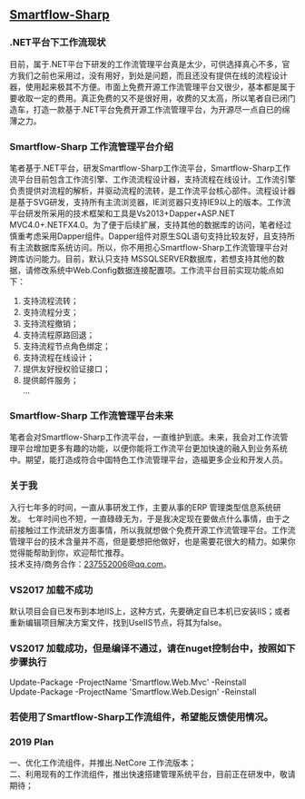 ﻿## [Smartflow-Sharp](https://www.smartflow-sharp.com)  
### .NET平台下工作流现状

目前，属于.NET平台下研发的工作流管理平台真是太少，可供选择真心不多，官方我们之前也采用过，没有用好，到处是问题，而且还没有提供在线的流程设计器，使用起来极其不方便。市面上免费开源工作流管理平台又很少，基本都是属于要收取一定的费用。真正免费的又不是很好用，收费的又太高，所以笔者自已闭门造车，打造一款基于.NET平台免费开源工作流管理平台，为开源尽一点自已的绵薄之力。
 
### Smartflow-Sharp 工作流管理平台介绍
笔者基于.NET平台，研发Smartflow-Sharp工作流平台，Smartflow-Sharp工作流平台目前包含工作流引擎、工作流流程设计器，支持流程在线设计。工作流引擎负责提供对流程的解析，并驱动流程的流转，是工作流平台核心部件。流程设计器是基于SVG研发，支持所有主流浏览器，IE浏览器只支持IE9以上的版本。工作流平台研发所采用的技术框架和工具是Vs2013+Dapper+ASP.NET MVC4.0+.NETFX4.0。为了便于后续扩展，支持其他的数据库的访问，笔者经过慎重考虑采用Dapper组件。Dapper组件对原生SQL语句支持比较友好，且支持所有主流数据库系统访问。所以，你不用担心Smartflow-Sharp工作流管理平台对跨库访问能力。目前，默认只支持 MSSQLSERVER数据库，若想支持其他的数据，请修改系统中Web.Config数据连接配置项。工作流平台目前实现功能点如下：
1.	支持流程流转；<br/>
2.	支持流程分支；<br/>
3.	支持流程撤销；<br/>
4.	支持流程原路回退；<br/>
5.	支持流程节点角色绑定；<br/>
6.	支持流程在线设计；<br/>
7.	提供友好授权验证接口；<br/>
8.	提供邮件服务；<br/>
...
### Smartflow-Sharp 工作流管理平台未来
笔者会对Smartflow-Sharp工作流平台，一直维护到底。未来，我会对工作流管理平台增加更多有趣的功能，以便你能将工作流平台更加快速的融入到业务系统中。期望，能打造成符合中国特色工作流管理平台，造福更多企业和开发人员。
### 关于我
入行七年多的时间，一直从事研发工作，主要从事的ERP 管理类型信息系统研发。 七年时间也不短，一直碌碌无为，于是我决定现在要做点什么事情，由于之前接触过工作流研发方面事情，所以我就想做个免费开源工作流管理平台。工作流管理平台的技术含量并不高，但是要想把他做好，也是需要花很大的精力。如果你觉得能帮助到你，欢迎帮忙推荐。  
技术支持/商务合作：237552006@qq.com。

### VS2017 加载不成功
默认项目会自已发布到本地IIS上，这种方式，先要确定自已本机已安装IIS；或者重新编辑项目解决方案文件，找到UseIIS节点，将其为false。
### VS2017 加载成功，但是编译不通过，请在nuget控制台中，按照如下步骤执行
Update-Package -ProjectName 'Smartflow.Web.Mvc'  -Reinstall  
Update-Package -ProjectName 'Smartflow.Web.Design'  -Reinstall
### 若使用了Smartflow-Sharp工作流组件，希望能反馈使用情况。
### 2019 Plan
一、优化工作流组件，并推出.NetCore 工作流版本；<br/>
二、利用现有的工作流组件，推出快速搭建管理系统平台，目前正在研发中，敬请期待；
